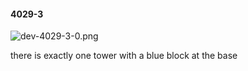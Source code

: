 #### 4029-3
![dev-4029-3-0.png](https://github.com/lil-lab/nlvr/raw/master/nlvr/dev/images/4/dev-4029-3-0.png "dev-4029-3-0.png")

there is exactly one tower with a blue block at the base